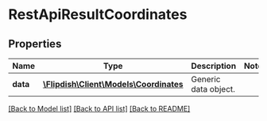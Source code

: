 # RestApiResultCoordinates

## Properties
Name | Type | Description | Notes
------------ | ------------- | ------------- | -------------
**data** | [**\Flipdish\\Client\Models\Coordinates**](Coordinates.md) | Generic data object. | 

[[Back to Model list]](../README.md#documentation-for-models) [[Back to API list]](../README.md#documentation-for-api-endpoints) [[Back to README]](../README.md)



